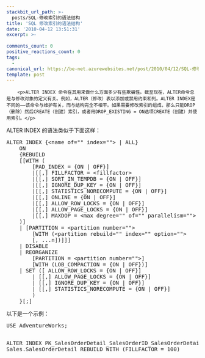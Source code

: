 ```yaml
---
stackbit_url_path: >-
  posts/SQL-修改索引的语法结构
title: 'SQL 修改索引的语法结构'
date: '2010-04-12 13:51:31'
excerpt: >-
  
comments_count: 0
positive_reactions_count: 0
tags: 
  - 
canonical_url: https://be-net.azurewebsites.net/post/2010/04/12/SQL-修改索引的语法结构
template: post
---
```


        <p>ALTER INDEX 命令在其用来做什么方面多少有些欺骗性。截至现在，ALTER命令总是与修改对象的定义有关。例如，ALTER（修改）表以添加或禁用约束和列。ALTER INDEX是不同的——该命令与维护有关，而与结构完全不相干。如果需要修改索引的组成，那么只能DROP（删除）然后CREATE（创建）索引，或者用DROP_EXISTING = ON选项CREATE（创建）并使用索引。</p>
<p>ALTER INDEX 的语法类似于下面这样：</p>
<pre class="brush: sql">ALTER INDEX {&lt;name of="" index=""&gt; | ALL}
	ON 
	{REBUILD
	[[WITH (
		[PAD_INDEX = {ON | OFF}]
		|[[,] FILLFACTOR = &lt;fillfactor&gt;
		|[[,] SORT_IN_TEMPDB = {ON | OFF}]
		|[[,] IGNORE_DUP_KEY = {ON | OFF}]
		|[[,] STATISTICS_NORECOMPUTE = {ON | OFF}]
		|[[,] ONLINE = {ON | OFF}]
		|[[,] ALLOW_ROW_LOCKS = {ON | OFF}]
		|[[,] ALLOW_PAGE_LOCKS = {ON | OFF}]
		|[[,] MAXDOP = &lt;max degree="" of="" parallelism=""&gt;
	)]
	| [PARTITION = &lt;partition number=""&gt;
		[WITH (&lt;partition rebuild="" index="" option=""&gt;
		[, ...n])]]]
	| DISABLE
	| REORGANIZE
		[PARTITION = &lt;partition number=""&gt;]
		[WITH (LOB_COMPACTION = {ON | OFF})]
	| SET ([ ALLOW_ROW_LOCKS = {ON | OFF}]
		| [[,] ALLOW_PAGE_LOCKS = {ON | OFF}]
		| [[,] IGNORE_DUP_KEY = {ON | OFF}]
		| [[,] STATISTICS_NORECOMPUTE = {ON | OFF}]
		)
	}[;]
</pre>
<p>以下是一个示例：</p>
<pre class="brush: sql">USE AdventureWorks;

ALTER INDEX PK_SalesOrderDetail_SalesOrderID_SalesOrderDetailID
	ON Sales.SalesOrderDetail
		REBUILD WITH (FILLFACTOR = 100)
</pre>
      
